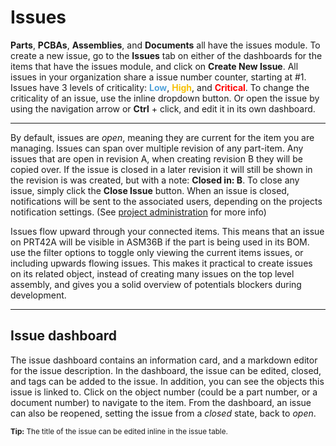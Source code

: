 # Issues

**Parts**, **PCBAs**, **Assemblies**, and **Documents** all have the issues module. To create a new issue, go to the **Issues** tab on either of the dashboards for the items that have the issues module, and click on **Create New Issue**. All issues in your organization share a issue number counter, starting at #1. Issues have 3 levels of criticality:
<b style="color: #54a4da;">Low</b>,
<b style="color: #f6c208;">High</b>, and
<b style="color: #ff0000;">Critical</b>. 
To change the criticality of an issue, use the inline dropdown button. Or open the issue by using the navigation arrow or **Ctrl** + click, and edit it in its own dashboard.

---

By default, issues are *open*, meaning they are current for the item you are managing. Issues can span over multiple revision of any part-item. Any issues that are open in revision A, when creating revision B they will be copied over. If the issue is closed in a later revision it will still be shown in the revision is was created, but with a note: **Closed in: B**. To close any issue, simply click the **Close Issue** button. When an issue is closed, notifications will be sent to the associated users, depending on the projects notification settings. (See <a href="/admin/settings/#projects">project administration</a> for more info)

Issues flow upward through your connected items. This means that an issue on PRT42A will be visible in ASM36B if the part is being used in its BOM. use the filter options to toggle only viewing the current items issues, or including upwards flowing issues. This makes it practical to create issues on its related object, instead of creating many issues on the top level assembly, and gives you a solid overview of potentials blockers during development.

---

## Issue dashboard

The issue dashboard contains an information card, and a markdown editor for the issue description. In the dashboard, the issue can be edited, closed, and tags can be added to the issue. In addition, you can see the objects this issue is linked to. Click on the object number (could be a part number, or a document number) to navigate to the item. From the dashboard, an issue can also be reopened, setting the issue from a *closed* state, back to *open*.

<small><b>Tip:</b> The title of the issue can be edited inline in the issue table.</small>